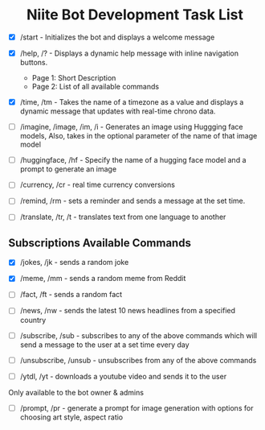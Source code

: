 <h1 align="center">Niite Bot Development Task List</h1>

- [x] /start - Initializes the bot and displays a welcome message

- [x] /help, /? - Displays a dynamic help message with inline navigation buttons. <br> <ul> <li> Page 1: Short Description </li> <li> Page 2: List of all available commands </li> </ul>

- [x] /time, /tm - Takes the name of a timezone as a value and displays a dynamic message that updates with real-time chrono data.

- [ ] /imagine, /image, /im, /i - Generates an image using Huggging face models, Also, takes in the optional parameter of the name of that image model

- [ ] /huggingface, /hf - Specify the name of a hugging face model and a prompt to generate an image

- [ ] /currency, /cr - real time currency conversions

- [ ] /remind, /rm - sets a reminder and sends a message at the set time. 

- [ ] /translate, /tr, /t - translates text from one language to another

## Subscriptions Available Commands

- [x] /jokes, /jk - sends a random joke

- [x] /meme, /mm - sends a random meme from Reddit

- [ ] /fact, /ft - sends a random fact

- [ ] /news, /nw - sends the latest 10 news headlines from a specified country

- [ ] /subscribe, /sub - subscribes to any of the above commands which will send a message to the user at a set time every day

- [ ] /unsubscribe, /unsub - unsubscribes from any of the above commands

- [ ] /ytdl, /yt - downloads a youtube video and sends it to the user


Only available to the bot owner & admins

- [ ] /prompt, /pr - generate a prompt for image generation with options for choosing art style, aspect ratio
